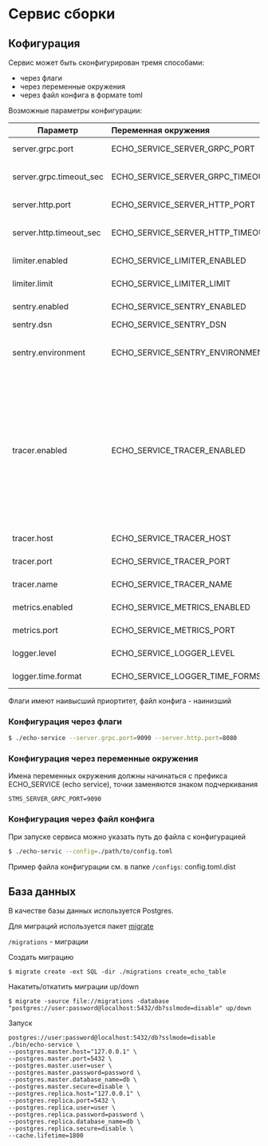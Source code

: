 # Сервис сборки

## Кофигурация

Сервис может быть сконфигурирован тремя способами:

- через флаги
- через переменные окружения
- через файл конфига в формате toml

Возможные параметры конфигурации:

| Параметр                                  |   Переменная окружения                    | Значение по умолчанию  | Описание                              |
| -------------                             | :-------------                            | :-----                 |:-------------                         |
| server.grpc.port                          | ECHO_SERVICE_SERVER_GRPC_PORT                     | 9090                   | grpc port server                      |
| server.grpc.timeout_sec                   | ECHO_SERVICE_SERVER_GRPC_TIMEOUT_SEC              | 86400                  | server grpc connection timeout        |
| server.http.port                          | ECHO_SERVICE_SERVER_HTTP_PORT                     | 8080                   | http port server                      |
| server.http.timeout_sec                   | ECHO_SERVICE_SERVER_HTTP_TIMEOUT_SEC              | 86400                  | server http connection timeout    |
| limiter.enabled                           | ECHO_SERVICE_LIMITER_ENABLED                      | false                  | Enables or disables limiter |
| limiter.limit                             | ECHO_SERVICE_LIMITER_LIMIT                        | 10000.0                | Limit tokens per second     |
| sentry.enabled                            | ECHO_SERVICE_SENTRY_ENABLED                       | false                  | Enables or disables sentry                            |
| sentry.dsn                                | ECHO_SERVICE_SENTRY_DSN                           | https://7e67a2b5fd034e9dbb7cdc7d4cd1bccd@sentry.eldorado.ru//11 |Sentry addres |
| sentry.environment                        | ECHO_SERVICE_SENTRY_ENVIRONMENT                   | dev                    | The environment to be sent with events |
| tracer.enabled                            | ECHO_SERVICE_TRACER_ENABLED                       | false                  | флаг, если указан, то в opentracing будут отправляться трассировки путей запросов (если передан через флаги, то любое значение будет соотвествоать true)     |
| tracer.host                               | ECHO_SERVICE_TRACER_HOST                          | 127.0.0.1              | хост трасировщика                                     |
| tracer.port                               | ECHO_SERVICE_TRACER_PORT                          | 5775                   | порт трасировщика                                     |
| tracer.name                               | ECHO_SERVICE_TRACER_NAME                          | STMS                   | название трасировщика                                     |
| metrics.enabled                           | ECHO_SERVICE_METRICS_ENABLED                      | false                  | Enables or disables metric                            |
| metrics.port                              | ECHO_SERVICE_METRICS_PORT                         | 9153                   | metrics server http port                              |
| logger.level                              | ECHO_SERVICE_LOGGER_LEVEL                         | emerg                  | log level ([syslog](https://en.wikipedia.org/wiki/Syslog#Severity_level))              |
| logger.time.format                        | ECHO_SERVICE_LOGGER_TIME_FORMST                   | 2006-01-02T15:04:05.999999999Z07:00 |[time format for logger](https://golang.org/src/time/format.go)                |

Флаги имеют наивысший приортитет, файл конфига - наинизший

### Конфигурация через флаги

```bash
$ ./echo-service --server.grpc.port=9090 --server.http.port=8080
```

### Конфигурация через переменные окружения

Имена переменных окружения должны начинаться с префикса ECHO_SERVICE (echo service), точки заменяются знаком
подчеркивания

```
STMS_SERVER_GRPC_PORT=9090
```

### Конфигурация через файл конфига

При запуске сервиса можно указать путь до файла с конфигурацией

```bash
$ ./echo-servic --config=./path/to/config.toml
```

Пример файла конфигурации см. в папке `/configs`: config.toml.dist

## База данных

В качестве базы данных используется Postgres.

Для миграций используется пакет [migrate](https://github.com/golang-migrate/migrate)

`/migrations` - миграции

Создать миграцию

```
$ migrate create -ext SQL -dir ./migrations create_echo_table
```

Накатить/откатить миграции up/down

```
$ migrate -source file://migrations -database "postgres://user:password@localhost:5432/db?sslmode=disable" up/down
```

Запуск

```
postgres://user:password@localhost:5432/db?sslmode=disable
./bin/echo-service \
--postgres.master.host="127.0.0.1" \
--postgres.master.port=5432 \
--postgres.master.user=user \
--postgres.master.password=password \
--postgres.master.database_name=db \
--postgres.master.secure=disable \
--postgres.replica.host="127.0.0.1" \
--postgres.replica.port=5432 \
--postgres.replica.user=user \
--postgres.replica.password=password \
--postgres.replica.database_name=db \
--postgres.replica.secure=disable \
--cache.lifetime=1800
```